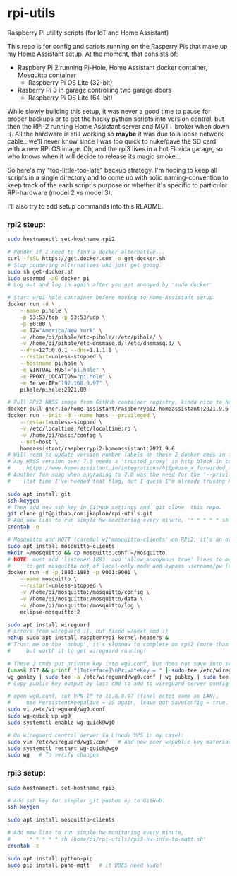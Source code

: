 # rpi-utils
Raspberry Pi utility scripts (for IoT and Home Assistant)

This repo is for config and scripts running on the Rasperry Pis that make up my Home Assistant setup.
At the moment, that consists of:
-  Raspbery Pi 2 running Pi-Hole, Home Assistant docker container, Mosquitto container
    - Raspberry Pi OS Lite (32-bit)
-  Rasberry Pi 3 in garage controlling two garage doors
    - Raspberry Pi OS Lite (64-bit)

While slowly building this setup, it was never a good time to pause for proper backups or to get the hacky python scripts into version control, but then the RPi-2 running Home Assistant server and MQTT broker when down :(. All the hardware is still working so **maybe** it was due to a loose network cable...we'll never know since I was too quick to nuke/pave the SD card with a new RPi OS image.
Oh, and the rpi3 lives in a hot Florida garage, so who knows when it will decide to release its magic smoke...

So here's my "too-little-too-late" backup strategy.
I'm hoping to keep all scripts in a single directory and to come up with solid naming-convention to keep track of the each script's purpose or whether it's specific to particular RPi-hardware (model 2 vs model 3).

I'll also try to add setup commands into this README.

### rpi2 steup:
```bash
sudo hostnamectl set-hostname rpi2

# Ponder if I need to find a docker alternative...
curl -fsSL https://get.docker.com -o get-docker.sh
# Stop pondering alternatives and just get going.
sudo sh get-docker.sh
sudo usermod -aG docker pi
# Log out and log in again after you get annoyed by 'sudo docker'

# Start w/pi-hole container before moving to Home-Assistant setup.
docker run -d \
    --name pihole \
    -p 53:53/tcp -p 53:53/udp \
    -p 80:80 \
    -e TZ="America/New York" \
    -v /home/pi/pihole/etc-pihole/:/etc/pihole/ \
    -v /home/pi/pihole/etc-dnsmasq.d/:/etc/dnsmasq.d/ \
    --dns=127.0.0.1 --dns=1.1.1.1 \
    --restart=unless-stopped \
    --hostname pi.hole \
    -e VIRTUAL_HOST="pi.hole" \
    -e PROXY_LOCATION="pi.hole" \
    -e ServerIP="192.168.0.97" \
    pihole/pihole:2021.09

# Pull RPi2 HASS image from GitHub container registry, kinda nice to have a Docker Hub alternative.
docker pull ghcr.io/home-assistant/raspberrypi2-homeassistant:2021.9.6
docker run --init -d --name hass --privileged \
    --restart=unless-stopped \
    -v /etc/localtime:/etc/localtime:ro \
    -v /home/pi/hass:/config \
    --net=host \
    homeassistant/raspberrypi2-homeassistant:2021.9.6
# Will need to update version number labels on these 2 docker cmds in future.
# Any HASS version over 7.0 needs a 'trusted_proxy' in http block in configuration.yaml:
#     https://www.home-assistant.io/integrations/http#use_x_forwarded_for
# Another fun snag when upgrading to 7.0 was the need for the '--privileged' flag on RPi OS
#    (1st time I've needed that flag, but I guess I'm already trusing HASS image).

sudo apt install git
ssh-keygen
# Then add new ssh key in GitHub settings and 'git clone' this repo.
git clone git@github.com:jkaplon/rpi-utils.git
# Add new line to run simple hw-monitoring every minute, '* * * * * sh /home/pi/rpi-utils/rpi2-hw-info-to-mqtt.sh'
crontab -e

# Mosquitto and MQTT (careful w/'mosquitto-clients' on RPi2, it's an older version that doesn't support '-L' flag):
sudo apt install mosquitto-clients
mkdir ~/mosquitto && cp mosquitto.conf ~/mosquitto
# NOTE: must add 'listener 1883' and 'allow_anonymous true' lines to mosquitto.conf
#     to get mosquitto out of local-only mode and bypass username/pw (or be prepared for frustration).
docker run -d -p 1883:1883 -p 9001:9001 \
    --name mosquitto \
    --restart=unless-stopped \
    -v /home/pi/mosquitto:/mosquitto/config \
    -v /home/pi/mosquitto:/mosquitto/data \
    -v /home/pi/mosquitto:/mosquitto/log \
    eclipse-mosquitto:2

sudo apt install wireguard
# Errors from wireguard :(, but fixed w/next cmd :)
nohup sudo apt install raspberrypi-kernel-headers &
# Trust me on the 'nohup', it's sloooow to complete on rpi2 (more than an hour),
#     but worth it to get wireguard running!

# These 2 cmds put private key into wg0.conf, but does not save into separate dir/file (one less file to protect):
(umask 077 && printf "[Interface]\nPrivateKey = " | sudo tee /etc/wireguard/wg0.conf > /dev/null)
wg genkey | sudo tee -a /etc/wireguard/wg0.conf | wg pubkey | sudo tee /etc/wireguard/publickey
# Copy public key output by last cmd to add to wireguard server config as a new peer in a minute.

# open wg0.conf, set VPN-IP to 10.0.0.97 (final octet same as LAN),
#     use PersistentKeepalive = 25 again, leave out SaveConfig = true.
sudo vi /etc/wireguard/wg0.conf
sudo wg-quick up wg0
sudo systemctl enable wg-quick@wg0

# On wireguard central server (a Linode VPS in my case):
sudo vim /etc/wireguard/wg0.conf   # Add new peer w/public key material from above.
sudo systemctl restart wg-quick@wg0
sudo wg   # To verify changes
```

### rpi3 setup:
```bash
sudo hostnamectl set-hostname rpi3

# Add ssh key for simpler git pushes up to GitHub.
ssh-keygen

sudo apt install mosquitto-clients

# Add new line to run simple hw-monitoring every minute,
#     '* * * * * sh /home/pi/rpi-utils/rpi3-hw-info-to-mqtt.sh'
crontab -e

sudo apt install python-pip
sudo pip install paho-mqtt   # it DOES need sudo!
```
